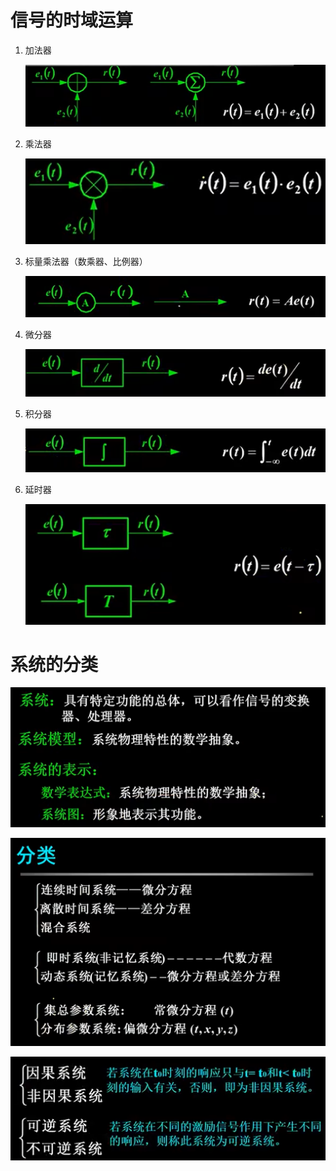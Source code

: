 # 信号的时域运算
1. 加法器

    ![Alt text](image-192.png)

2. 乘法器

    ![Alt text](image-339.png)

3. 标量乘法器（数乘器、比例器）

    ![Alt text](image-340.png)

4. 微分器

    ![Alt text](image-341.png)

5. 积分器

    ![Alt text](image-342.png)

6. 延时器

    ![Alt text](image-343.png)

# 系统的分类

![Alt text](image-344.png)

![Alt text](image-345.png)

![Alt text](image-346.png)
